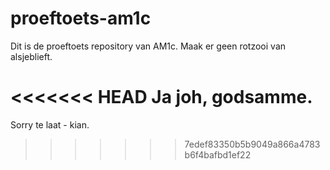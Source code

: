 # proeftoets-am1c
Dit is de proeftoets repository van AM1c. Maak er geen rotzooi van alsjeblieft.

<<<<<<< HEAD
Ja joh, godsamme.
=======
Sorry te laat - kian.
>>>>>>> 7edef83350b5b9049a866a4783b6f4bafbd1ef22
